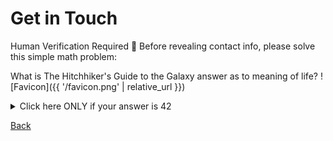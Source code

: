 
# Get in Touch
Human Verification Required 🧠
Before revealing contact info, please solve this simple math problem:

What is The Hitchhiker's Guide to the Galaxy answer as to meaning of life? 
![Favicon]({{ '/favicon.png' | relative_url }})

<details>
<summary>Click here ONLY if your answer is 42</summary>
  
- My WhatsApp and Cell is 717 - Year of the Consulship of Ausonius and Hermogenianus - (6*12) 33
- My Email is the first three letters of the github prefix, 9507@stern.nyu.edu
</details>

[Back](index.md)
